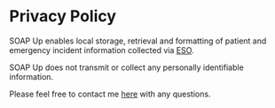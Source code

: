 Privacy Policy
==============

SOAP Up enables local storage, retrieval and formatting of patient and emergency incident information collected via <a href="https://www.esosuite.net">ESO</a>. 

SOAP Up does not transmit or collect any personally identifiable information.

Please feel free to contact me <a href="https://github.com/styson12">here</a> with any questions.